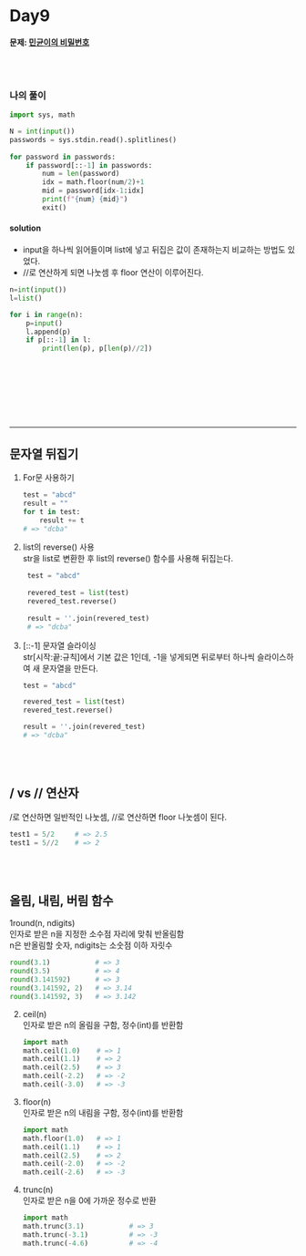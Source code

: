 # Day9

**문제: [민균이의 비밀번호](https://www.acmicpc.net/problem/9933)**

<br/>
<br/>

### 나의 풀이
```python
import sys, math

N = int(input())
passwords = sys.stdin.read().splitlines()
        
for password in passwords:
    if password[::-1] in passwords:
        num = len(password)
        idx = math.floor(num/2)+1
        mid = password[idx-1:idx]
        print(f"{num} {mid}")
        exit()
```

#### solution
- input을 하나씩 읽어들이며 list에 넣고 뒤집은 값이 존재하는지 비교하는 방법도 있었다.
- //로 연산하게 되면 나눗셈 후 floor 연산이 이루어진다.
```python
n=int(input())
l=list()

for i in range(n):
    p=input()     
    l.append(p)
    if p[::-1] in l:
        print(len(p), p[len(p)//2])
```

  
<br/>
<br/>
<br/>
<br/>
<br/>
<br/>


---
## 문자열 뒤집기
1. For문 사용하기  
    ```python
    test = "abcd"
    result = ""
    for t in test:
        result += t
    # => "dcba"
    ```
2. list의 reverse() 사용  
   str을 list로 변환한 후 list의 reverse() 함수를 사용해 뒤집는다.  
   ```python
    test = "abcd"
    
    revered_test = list(test)
    revered_test.reverse()
    
    result = ''.join(revered_test)
    # => "dcba"
    ```
3. [::-1] 문자열 슬라이싱  
   str[시작:끝:규칙]에서 기본 값은 1인데, -1을 넣게되면 뒤로부터 하나씩 슬라이스하여 새 문자열을 만든다.
   ```python
   test = "abcd"
   
   revered_test = list(test)
   revered_test.reverse()
   
   result = ''.join(revered_test)
   # => "dcba"
   ```

<br/>
<br/>


## / vs // 연산자
/로 연산하면 일반적인 나눗셈,
//로 연산하면 floor 나눗셈이 된다.
```python
test1 = 5/2     # => 2.5
test1 = 5//2    # => 2
```

<br/>
<br/>


## 올림, 내림, 버림 함수
1round(n, ndigits)  
   인자로 받은 n을 지정한 소수점 자리에 맞춰 반올림함    
   n은 반올림할 숫자, ndigits는 소숫점 이하 자릿수  
   ```python
   round(3.1)           # => 3
   round(3.5)           # => 4
   round(3.141592)      # => 3
   round(3.141592, 2)   # => 3.14
   round(3.141592, 3)   # => 3.142
   ```
2. ceil(n)  
   인자로 받은 n의 올림을 구함, 정수(int)를 반환함
   ```python
   import math
   math.ceil(1.0)    # => 1
   math.ceil(1.1)    # => 2 
   math.ceil(2.5)    # => 3
   math.ceil(-2.2)   # => -2
   math.ceil(-3.0)   # => -3
   ```
3. floor(n)  
   인자로 받은 n의 내림을 구함, 정수(int)를 반환함
   ```python
   import math
   math.floor(1.0)   # => 1
   math.ceil(1.1)    # => 1 
   math.ceil(2.5)    # => 2
   math.ceil(-2.0)   # => -2
   math.ceil(-2.6)   # => -3
   ```
4. trunc(n)  
   인자로 받은 n을 0에 가까운 정수로 반환     
   ```python
   import math
   math.trunc(3.1)           # => 3
   math.trunc(-3.1)          # => -3
   math.trunc(-4.6)          # => -4
   ```
